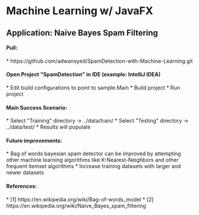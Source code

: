 # Machine Learning w/ JavaFX
<h2>Application: Naive Bayes Spam Filtering</h2>

<h4>Pull: </h4>
    * https://github.com/adwansyed/SpamDetection-with-Machine-Learning.git
    
<h4>Open Project "SpamDetection" in IDE (example: IntelliJ IDEA)</h4>
    * Edit build configurations to point to sample.Main
    * Build project
    * Run project

<h4>Main Success Scenario:</h4>
    * Select "Training" directory -> ../data/train/
    * Select "Testing" directory -> ../data/test/
    * Results will populate
    
<h4>Future improvements:</h4>
* Bag of words bayesian spam detector can be improved by attempting other machine learning algorithms like K-Nearest-Neighbors and other frequent itemset algorithms</li>
* Increase training datasets with larger and newer datasets
    
<h4>References:</h4>
* [1] https://en.wikipedia.org/wiki/Bag-of-words_model
* [2] https://en.wikipedia.org/wiki/Naive_Bayes_spam_filtering
